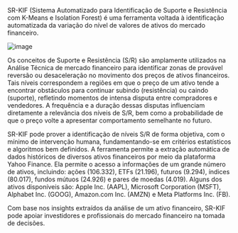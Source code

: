 SR-KIF (Sistema Automatizado para Identificação de Suporte e Resistência com K-Means e Isolation Forest) é uma ferramenta voltada à identificação automatizada  da variação do nível de valores de ativos do mercado financeiro.

![image](https://github.com/user-attachments/assets/44c34a70-3f37-4c52-96c8-17febfd57265)

Os conceitos de Suporte e Resistência (S/R) são amplamente utilizados na Análise Técnica de mercado financeiro para identificar zonas de provável reversão ou desaceleração no movimento dos preços de ativos financeiros. Tais níveis correspondem a regiões em que o preço de um ativo tende a encontrar obstáculos para continuar subindo (resistência) ou caindo (suporte), refletindo momentos de intensa disputa entre compradores e vendedores. A frequência e a duração dessas disputas influenciam diretamente a relevância dos níveis de S/R, bem como a probabilidade de que o preço volte a apresentar comportamento semelhante no futuro.

SR-KIF pode prover a identificação de níveis S/R de forma objetiva, com o mínimo de intervenção humana, fundamentando-se em critérios estatísticos e algoritmos bem definidos. A ferramenta permite a extração automática de dados históricos de diversos ativos financeiros por meio da plataforma Yahoo Finance. Ela permite o acesso a informações de um grande número de ativos, incluindo: ações (106.332), ETFs (21.196), futuros (9.294), índices (80.017), fundos mútuos (24.926) e pares de moedas (4.019). Alguns dos ativos disponíveis são: Apple Inc. (AAPL), Microsoft Corporation (MSFT), Alphabet Inc. (GOOG), Amazon.com Inc. (AMZN) e  Meta Platforms Inc. (FB). 

Com base nos insights extraídos da análise de um ativo financeiro, SR-KIF  pode apoiar investidores e profissionais do mercado financeiro na tomada de decisões.

